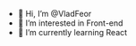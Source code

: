 - 👋 Hi, I’m @VladFeor
- 👀 I’m interested in Front-end
- 🌱 I’m currently learning React

<!---
VladFeor/VladFeor is a ✨ special ✨ repository because its `README.md` (this file) appears on your GitHub profile.
You can click the Preview link to take a look at your changes.
--->
